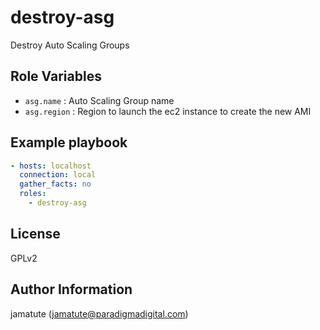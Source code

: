 # destroy-asg

Destroy Auto Scaling Groups

## Role Variables

* `asg.name`   : Auto Scaling Group name
* `asg.region` : Region to launch the ec2 instance to create the new AMI

## Example playbook

```yaml
- hosts: localhost
  connection: local
  gather_facts: no
  roles:
    - destroy-asg
```

## License

GPLv2

## Author Information
jamatute (jamatute@paradigmadigital.com)
